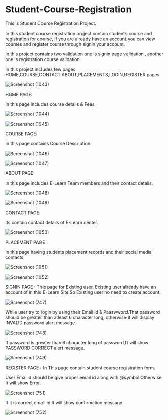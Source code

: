 
# Student-Course-Registration
This is Student Course Registration Project.

In this student course registration project contain students course and registration for course, If you are already have an account you can view courses and register course through signin your account.

In this project contains two validation one is signin page validation , another one is registration course validation.

In this project includes few pages HOME,COURSE,CONTACT,ABOUT,PLACEMENTS,LOGIN,REGISTER pages.

![Screenshot (1043)](https://user-images.githubusercontent.com/88303327/130603652-dd16fc78-2dca-46ab-b32f-7b49a314ac03.png)

HOME PAGE:

In this page includes course details & Fees.

![Screenshot (1044)](https://user-images.githubusercontent.com/88303327/130604281-7e698107-e3fc-4440-a0aa-edfe335deb85.png)

![Screenshot (1045)](https://user-images.githubusercontent.com/88303327/130604528-97a8113a-4542-415e-9831-49f95f62ad65.png)

COURSE PAGE:
 
 In this page contains Course Description.
 
 ![Screenshot (1046)](https://user-images.githubusercontent.com/88303327/130605666-770fc046-96a2-4f19-8ac2-b3bba77cf8be.png)

![Screenshot (1047)](https://user-images.githubusercontent.com/88303327/130605808-44c52b4a-c103-439f-81d6-e59f20e4088a.png)

ABOUT PAGE:

In this page includes E-Learn Team members and their contact details.

![Screenshot (1048)](https://user-images.githubusercontent.com/88303327/130606323-a140f0b3-76d1-4db2-a5f6-869f40571e2c.png)

![Screenshot (1049)](https://user-images.githubusercontent.com/88303327/130606370-a9750d66-125f-4036-b718-a40333e66169.png)

CONTACT PAGE:

Its contain contact details of E-Learn center.

![Screenshot (1050)](https://user-images.githubusercontent.com/88303327/130606967-e5322815-264d-4890-a7d9-4e3b17188976.png)


PLACEMENT PAGE :
 
 In this page having students placement records and their social media contacts.
 
![Screenshot (1051)](https://user-images.githubusercontent.com/88303327/130606985-f3004f94-dfe3-4d97-a28e-b545921e2058.png)

![Screenshot (1052)](https://user-images.githubusercontent.com/88303327/130606992-10195dc8-79ee-4285-ade3-bec010ec9b74.png)


SIGNIN PAGE : This page for Existing user, Existing user already have an account of in this E-Learn Site.So Existing user no need to create account.

![Screenshot (747)](https://user-images.githubusercontent.com/88303327/128156544-4844614a-a138-4e54-bcb5-fb74006e5e73.png)

While user try to login by using their Email id & Paaswword.That password should be greater than atleast 6 character long, otherwise it will display INVALID password alert message.

![Screenshot (748)](https://user-images.githubusercontent.com/88303327/128156983-67ce79be-d695-4d6f-94b2-46d5bbfe68e7.png)

If password is greater than 6 character long of password,It will show PASSWORD CORRECT alert message.

![Screenshot (749)](https://user-images.githubusercontent.com/88303327/128157309-792f32f7-052d-4861-b1fb-103d56e90939.png)

REGISTER PAGE : In This page contain student course registration form.

User Emailid should be give proper email id along with @symbol.Otherwise It will show Error.

![Screenshot (751)](https://user-images.githubusercontent.com/88303327/128158332-581bac2b-96a4-4fd9-bf04-f1caf27933b9.png)

If it is correct email id It will show confirmation message.

![Screenshot (752)](https://user-images.githubusercontent.com/88303327/128158594-785df408-03a9-4341-bd55-87a4b2ff3bc5.png)
